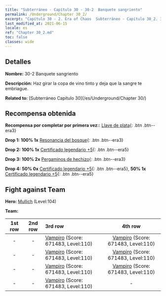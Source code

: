 ```yaml
---
title: "Subterráneo - Capítulo 30 - 30-2  Banquete sangriento"
permalink: /Underground/Chapter 30_2/
excerpt: "Capítulo 30 - 2. Era of Chaos  Subterráneo - Capítulo 30_2. 30-2  Banquete sangriento"
last_modified_at: 2021-06-15
locale: es
ref: "Chapter 30_2.md"
toc: false
classes: wide
---
```


## Detalles

 **Nombre:** 30-2  Banquete sangriento

 **Descripción:**       Haz girar la copa de vino tinto y deja que la sangre te embriague.

 **Related to:** [Subterráneo Capítulo 30](/es/Underground/Chapter 30/)

## Recompensa obtenida

 **Recompensa por completar por primera vez::** [Llave de plata](/ItemsES/con_693/){: .btn .btn--era3}

 **Drop 1:** **100% 1x** [Resonancia del bosque](/ItemsES/her_465/){: .btn .btn--era3}

 **Drop 2:** **100% 1x** [Certificado legendario +5](/ItemsES/mat_102/){: .btn .btn--era5}

 **Drop 3:** **100% 2x** [Pergaminos de hechizo](/ItemsES/con_694/){: .btn .btn--era3}

 **Drop 4:** **50% 0x** [Certificado legendario +5](/ItemsES/mat_102/){: .btn .btn--era5}, **50% 1x** [Certificado legendario +5](/ItemsES/mat_102/){: .btn .btn--era5}


## Fight against Team
 **Hero:** [Mullich](/es/heroes/Mullich/) (Level:104)

 **Team:**


  | 1st row | 2nd row | 3rd row | 4th row |
  |:----:|:----:|:----|:----:|
  | - | - | [Vampiro](/es/units/Vampire/) (Score: 671483, Level:110)  | [Vampiro](/es/units/Vampire/) (Score: 671483, Level:110)  |
  | - | - | [Vampiro](/es/units/Vampire/) (Score: 671483, Level:110)  | [Vampiro](/es/units/Vampire/) (Score: 671483, Level:110)  |
  | - | - | [Vampiro](/es/units/Vampire/) (Score: 671483, Level:110)  | [Vampiro](/es/units/Vampire/) (Score: 671483, Level:110)  |
  | - | - | [Vampiro](/es/units/Vampire/) (Score: 671483, Level:110)  | - |


